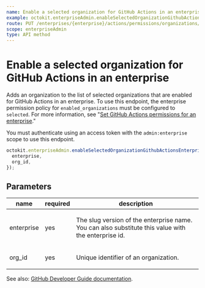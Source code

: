 ```yaml
---
name: Enable a selected organization for GitHub Actions in an enterprise
example: octokit.enterpriseAdmin.enableSelectedOrganizationGithubActionsEnterprise({ enterprise, org_id })
route: PUT /enterprises/{enterprise}/actions/permissions/organizations/{org_id}
scope: enterpriseAdmin
type: API method
---
```


# Enable a selected organization for GitHub Actions in an enterprise

Adds an organization to the list of selected organizations that are enabled for GitHub Actions in an enterprise. To use this endpoint, the enterprise permission policy for `enabled_organizations` must be configured to `selected`. For more information, see "[Set GitHub Actions permissions for an enterprise](#set-github-actions-permissions-for-an-enterprise)."

You must authenticate using an access token with the `admin:enterprise` scope to use this endpoint.

```js
octokit.enterpriseAdmin.enableSelectedOrganizationGithubActionsEnterprise({
  enterprise,
  org_id,
});
```

## Parameters

<table>
  <thead>
    <tr>
      <th>name</th>
      <th>required</th>
      <th>description</th>
    </tr>
  </thead>
  <tbody>
    <tr><td>enterprise</td><td>yes</td><td>

The slug version of the enterprise name. You can also substitute this value with the enterprise id.

</td></tr>
<tr><td>org_id</td><td>yes</td><td>

Unique identifier of an organization.

</td></tr>
  </tbody>
</table>

See also: [GitHub Developer Guide documentation](https://docs.github.com/rest/reference/enterprise-admin#enable-a-selected-organization-for-github-actions-in-an-enterprise).
